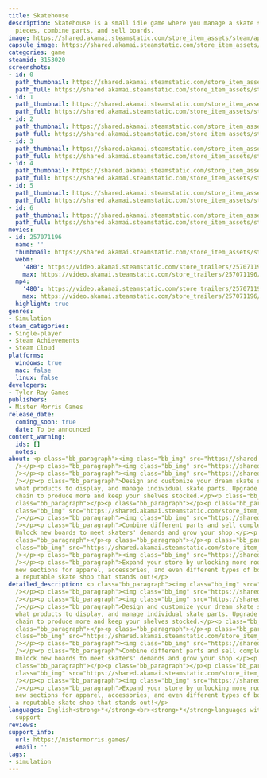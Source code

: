 ```yaml
---
title: Skatehouse
description: Skatehouse is a small idle game where you manage a skate shop. Manufacture
  pieces, combine parts, and sell boards.
image: https://shared.akamai.steamstatic.com/store_item_assets/steam/apps/3153020/header.jpg?t=1730843171
capsule_image: https://shared.akamai.steamstatic.com/store_item_assets/steam/apps/3153020/b9cebbb8a89f01d76534ea06f36300f5b0bec7d7/capsule_231x87.jpg?t=1730843171
categories: game
steamid: 3153020
screenshots:
- id: 0
  path_thumbnail: https://shared.akamai.steamstatic.com/store_item_assets/steam/apps/3153020/ss_6edfbd8ab689dbfae987213da6d6b985fe8a2e03.600x338.jpg?t=1730843171
  path_full: https://shared.akamai.steamstatic.com/store_item_assets/steam/apps/3153020/ss_6edfbd8ab689dbfae987213da6d6b985fe8a2e03.1920x1080.jpg?t=1730843171
- id: 1
  path_thumbnail: https://shared.akamai.steamstatic.com/store_item_assets/steam/apps/3153020/ss_0799330c4b396434767008aa5445e412effb8a5f.600x338.jpg?t=1730843171
  path_full: https://shared.akamai.steamstatic.com/store_item_assets/steam/apps/3153020/ss_0799330c4b396434767008aa5445e412effb8a5f.1920x1080.jpg?t=1730843171
- id: 2
  path_thumbnail: https://shared.akamai.steamstatic.com/store_item_assets/steam/apps/3153020/ss_f867a63a559477a371372815e63b441a2ac98e06.600x338.jpg?t=1730843171
  path_full: https://shared.akamai.steamstatic.com/store_item_assets/steam/apps/3153020/ss_f867a63a559477a371372815e63b441a2ac98e06.1920x1080.jpg?t=1730843171
- id: 3
  path_thumbnail: https://shared.akamai.steamstatic.com/store_item_assets/steam/apps/3153020/ss_848d51008b417c332818c7f0b1e25be43f142fab.600x338.jpg?t=1730843171
  path_full: https://shared.akamai.steamstatic.com/store_item_assets/steam/apps/3153020/ss_848d51008b417c332818c7f0b1e25be43f142fab.1920x1080.jpg?t=1730843171
- id: 4
  path_thumbnail: https://shared.akamai.steamstatic.com/store_item_assets/steam/apps/3153020/ss_c4b043df257160d0a0be38d2c79896ce7271a22c.600x338.jpg?t=1730843171
  path_full: https://shared.akamai.steamstatic.com/store_item_assets/steam/apps/3153020/ss_c4b043df257160d0a0be38d2c79896ce7271a22c.1920x1080.jpg?t=1730843171
- id: 5
  path_thumbnail: https://shared.akamai.steamstatic.com/store_item_assets/steam/apps/3153020/ss_12b97a53962994f81c5cecadcc7983b77393ff3e.600x338.jpg?t=1730843171
  path_full: https://shared.akamai.steamstatic.com/store_item_assets/steam/apps/3153020/ss_12b97a53962994f81c5cecadcc7983b77393ff3e.1920x1080.jpg?t=1730843171
- id: 6
  path_thumbnail: https://shared.akamai.steamstatic.com/store_item_assets/steam/apps/3153020/ss_41c15ce37e8ae35781489cfc5bb57695141779c7.600x338.jpg?t=1730843171
  path_full: https://shared.akamai.steamstatic.com/store_item_assets/steam/apps/3153020/ss_41c15ce37e8ae35781489cfc5bb57695141779c7.1920x1080.jpg?t=1730843171
movies:
- id: 257071196
  name: ''
  thumbnail: https://shared.akamai.steamstatic.com/store_item_assets/steam/apps/257071196/c4b043df257160d0a0be38d2c79896ce7271a22c/movie_600x337.jpg?t=1730843165
  webm:
    '480': https://video.akamai.steamstatic.com/store_trailers/257071196/movie480_vp9.webm?t=1730843165
    max: https://video.akamai.steamstatic.com/store_trailers/257071196/movie_max_vp9.webm?t=1730843165
  mp4:
    '480': https://video.akamai.steamstatic.com/store_trailers/257071196/movie480.mp4?t=1730843165
    max: https://video.akamai.steamstatic.com/store_trailers/257071196/movie_max.mp4?t=1730843165
  highlight: true
genres:
- Simulation
steam_categories:
- Single-player
- Steam Achievements
- Steam Cloud
platforms:
  windows: true
  mac: false
  linux: false
developers:
- Tyler Ray Games
publishers:
- Mister Morris Games
release_date:
  coming_soon: true
  date: To be announced
content_warning:
  ids: []
  notes:
about: <p class="bb_paragraph"><img class="bb_img" src="https://shared.akamai.steamstatic.com/store_item_assets/steam/apps/3153020/extras/Skatehoue_Header.gif?t=1730843171"
  /></p><p class="bb_paragraph"><img class="bb_img" src="https://shared.akamai.steamstatic.com/store_item_assets/steam/apps/3153020/extras/Manage_Your_Shop_Video.gif?t=1730843171"
  /></p><p class="bb_paragraph"><img class="bb_img" src="https://shared.akamai.steamstatic.com/store_item_assets/steam/apps/3153020/extras/Manage_Your_Skate_Shop.png?t=1730843171"
  /></p><p class="bb_paragraph">Design and customize your dream skate shop, choose
  what products to display, and manage individual skate parts. Upgrade your supply
  chain to produce more and keep your shelves stocked.</p><p class="bb_paragraph"></p><p
  class="bb_paragraph"></p><p class="bb_paragraph"></p><p class="bb_paragraph"><img
  class="bb_img" src="https://shared.akamai.steamstatic.com/store_item_assets/steam/apps/3153020/extras/Sell_Boards_Video.gif?t=1730843171"
  /></p><p class="bb_paragraph"><img class="bb_img" src="https://shared.akamai.steamstatic.com/store_item_assets/steam/apps/3153020/extras/Sell_Your_Boards.png?t=1730843171"
  /></p><p class="bb_paragraph">Combine different parts and sell complete boards.
  Unlock new boards to meet skaters' demands and grow your shop.</p><p class="bb_paragraph"></p><p
  class="bb_paragraph"></p><p class="bb_paragraph"></p><p class="bb_paragraph"><img
  class="bb_img" src="https://shared.akamai.steamstatic.com/store_item_assets/steam/apps/3153020/extras/Unlock_New_Section_Video.gif?t=1730843171"
  /></p><p class="bb_paragraph"><img class="bb_img" src="https://shared.akamai.steamstatic.com/store_item_assets/steam/apps/3153020/extras/Expand_Your_Store.png?t=1730843171"
  /></p><p class="bb_paragraph">Expand your store by unlocking more rooms to introduce
  new sections for apparel, accessories, and even different types of boards. Build
  a reputable skate shop that stands out!</p>
detailed_description: <p class="bb_paragraph"><img class="bb_img" src="https://shared.akamai.steamstatic.com/store_item_assets/steam/apps/3153020/extras/Skatehoue_Header.gif?t=1730843171"
  /></p><p class="bb_paragraph"><img class="bb_img" src="https://shared.akamai.steamstatic.com/store_item_assets/steam/apps/3153020/extras/Manage_Your_Shop_Video.gif?t=1730843171"
  /></p><p class="bb_paragraph"><img class="bb_img" src="https://shared.akamai.steamstatic.com/store_item_assets/steam/apps/3153020/extras/Manage_Your_Skate_Shop.png?t=1730843171"
  /></p><p class="bb_paragraph">Design and customize your dream skate shop, choose
  what products to display, and manage individual skate parts. Upgrade your supply
  chain to produce more and keep your shelves stocked.</p><p class="bb_paragraph"></p><p
  class="bb_paragraph"></p><p class="bb_paragraph"></p><p class="bb_paragraph"><img
  class="bb_img" src="https://shared.akamai.steamstatic.com/store_item_assets/steam/apps/3153020/extras/Sell_Boards_Video.gif?t=1730843171"
  /></p><p class="bb_paragraph"><img class="bb_img" src="https://shared.akamai.steamstatic.com/store_item_assets/steam/apps/3153020/extras/Sell_Your_Boards.png?t=1730843171"
  /></p><p class="bb_paragraph">Combine different parts and sell complete boards.
  Unlock new boards to meet skaters' demands and grow your shop.</p><p class="bb_paragraph"></p><p
  class="bb_paragraph"></p><p class="bb_paragraph"></p><p class="bb_paragraph"><img
  class="bb_img" src="https://shared.akamai.steamstatic.com/store_item_assets/steam/apps/3153020/extras/Unlock_New_Section_Video.gif?t=1730843171"
  /></p><p class="bb_paragraph"><img class="bb_img" src="https://shared.akamai.steamstatic.com/store_item_assets/steam/apps/3153020/extras/Expand_Your_Store.png?t=1730843171"
  /></p><p class="bb_paragraph">Expand your store by unlocking more rooms to introduce
  new sections for apparel, accessories, and even different types of boards. Build
  a reputable skate shop that stands out!</p>
languages: English<strong>*</strong><br><strong>*</strong>languages with full audio
  support
reviews:
support_info:
  url: https://mistermorris.games/
  email: ''
tags:
- simulation
---
```

